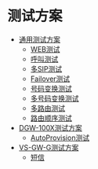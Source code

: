 # 测试方案
* [通用测试方案]()
    - [WEB测试](README_WEB.md)
    - [呼叫测试](README_CALLTEST.md)
    - [多SIP测试](multi_sip_test.md)
    - [Failover测试](failover_test.md)
    - [号码变换测试](manipulation_test.md)
    - [多号码变换测试](multi_manipulation_test.md)
    - [多路由测试](multi_route_test.md)
    - [路由顺序测试](route_order_test.md)
* [DGW-100X测试方案]()
    - [AutoProvision测试](test_autoprovision.md)
* [VS-GW-G测试方案]()
    - [短信](README_SMS.md)


